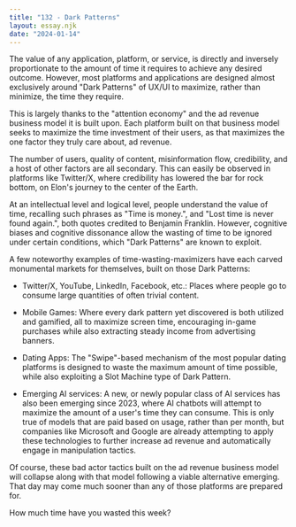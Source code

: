 ```yaml
---
title: "132 - Dark Patterns"
layout: essay.njk
date: "2024-01-14"
---
```


The value of any application, platform, or service, is directly and inversely proportionate to the amount of time it requires to achieve any desired outcome. However, most platforms and applications are designed almost exclusively around "Dark Patterns" of UX/UI to maximize, rather than minimize, the time they require.

This is largely thanks to the "attention economy" and the ad revenue business model it is built upon. Each platform built on that business model seeks to maximize the time investment of their users, as that maximizes the one factor they truly care about, ad revenue.

The number of users, quality of content, misinformation flow, credibility, and a host of other factors are all secondary. This can easily be observed in platforms like Twitter/X, where credibility has lowered the bar for rock bottom, on Elon's journey to the center of the Earth.

At an intellectual level and logical level, people understand the value of time, recalling such phrases as "Time is money.", and "Lost time is never found again.", both quotes credited to Benjamin Franklin. However, cognitive biases and cognitive dissonance allow the wasting of time to be ignored under certain conditions, which "Dark Patterns" are known to exploit.

A few noteworthy examples of time-wasting-maximizers have each carved monumental markets for themselves, built on those Dark Patterns:

- Twitter/X, YouTube, LinkedIn, Facebook, etc.: Places where people go to consume large quantities of often trivial content.

- Mobile Games: Where every dark pattern yet discovered is both utilized and gamified, all to maximize screen time, encouraging in-game purchases while also extracting steady income from advertising banners.

- Dating Apps: The "Swipe"-based mechanism of the most popular dating platforms is designed to waste the maximum amount of time possible, while also exploiting a Slot Machine type of Dark Pattern.

- Emerging AI services: A new, or newly popular class of AI services has also been emerging since 2023, where AI chatbots will attempt to maximize the amount of a user's time they can consume. This is only true of models that are paid based on usage, rather than per month, but companies like Microsoft and Google are already attempting to apply these technologies to further increase ad revenue and automatically engage in manipulation tactics.

Of course, these bad actor tactics built on the ad revenue business model will collapse along with that model following a viable alternative emerging. That day may come much sooner than any of those platforms are prepared for.

How much time have you wasted this week?
